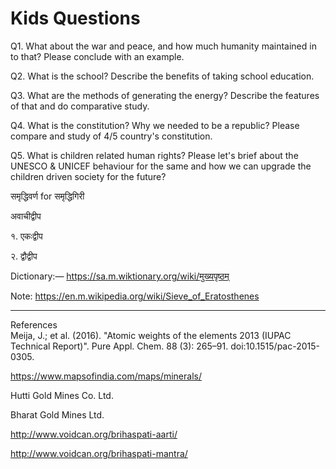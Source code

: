 # Kids Questions

Q1. What about the war and peace, and how much humanity maintained in to that? Please conclude with an example.

Q2. What is the school? Describe the benefits of taking school education.

Q3. What are the methods of generating the energy? Describe the features of that and do comparative study.

Q4. What is the constitution? Why we needed to be a republic? Please compare and study of 4/5 country's constitution.

Q5. What is children related human rights? Please let's brief about the UNESCO & UNICEF behaviour for the same and how we can upgrade the children driven society for the future?

समृद्धिवर्ण for समृद्धिगिरी

अवाचीद्वीप

१. एकःद्वीप

२. द्वौद्वीप

Dictionary:— https://sa.m.wiktionary.org/wiki/मुख्यपृष्ठम्

Note: https://en.m.wikipedia.org/wiki/Sieve_of_Eratosthenes

---------
References	
 Meija, J.; et al. (2016). "Atomic weights of the elements 2013 (IUPAC Technical Report)". Pure Appl. Chem. 88 (3): 265–91. doi:10.1515/pac-2015-0305.
 
 https://www.mapsofindia.com/maps/minerals/
 
 Hutti Gold Mines Co. Ltd.
 
 Bharat Gold Mines Ltd.
 
 http://www.voidcan.org/brihaspati-aarti/
 
 http://www.voidcan.org/brihaspati-mantra/

